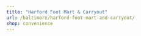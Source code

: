 ```yaml
---
title: "Harford Foot Mart & Carryout"
url: /baltimore/harford-foot-mart-and-carryout/
shop: convenience
---
```


